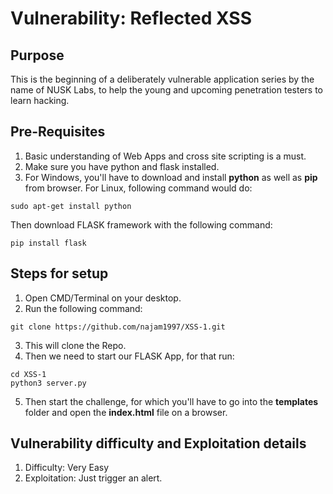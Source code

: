 # Vulnerability: Reflected XSS

## Purpose
This is the beginning of a deliberately vulnerable application series by the name of NUSK Labs, to help the young and upcoming penetration testers to learn hacking.

## Pre-Requisites
1. Basic understanding of Web Apps and cross site scripting is a must.
2. Make sure you have python and flask installed.
3. For Windows, you'll have to download and install **python** as well as **pip** from browser. For Linux, following command would do:
```
sudo apt-get install python
```
Then download FLASK framework with the following command:
```
pip install flask
```

## Steps for setup

1. Open CMD/Terminal on your desktop.
2. Run the following command: 
```
git clone https://github.com/najam1997/XSS-1.git
```
3. This will clone the Repo.
4. Then we need to start our FLASK App, for that run:
```
cd XSS-1
python3 server.py
```
5. Then start the challenge, for which you'll have to go into the **templates** folder and open the **index.html** file on a browser.

## Vulnerability difficulty and Exploitation details
1. Difficulty: Very Easy
2. Exploitation: Just trigger an alert.
